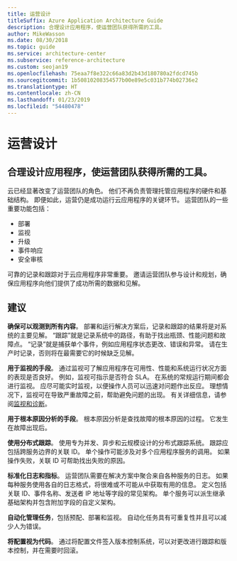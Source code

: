 ```yaml
---
title: 运营设计
titleSuffix: Azure Application Architecture Guide
description: 合理设计应用程序，使运营团队获得所需的工具。
author: MikeWasson
ms.date: 08/30/2018
ms.topic: guide
ms.service: architecture-center
ms.subservice: reference-architecture
ms.custom: seojan19
ms.openlocfilehash: 75eaa7f8e322c66a83d2b43d180780a2fdcd745b
ms.sourcegitcommit: 1b50810208354577b00e89e5c031b774b02736e2
ms.translationtype: HT
ms.contentlocale: zh-CN
ms.lasthandoff: 01/23/2019
ms.locfileid: "54480478"
---
```

# <a name="design-for-operations"></a>运营设计

## <a name="design-an-application-so-that-the-operations-team-has-the-tools-they-need"></a>合理设计应用程序，使运营团队获得所需的工具。

云已经显著改变了运营团队的角色。 他们不再负责管理托管应用程序的硬件和基础结构。  即便如此，运营仍是成功运行云应用程序的关键环节。 运营团队的一些重要功能包括：

- 部署
- 监视
- 升级
- 事件响应
- 安全审核

可靠的记录和跟踪对于云应用程序非常重要。 邀请运营团队参与设计和规划，确保应用程序向他们提供了成功所需的数据和见解。  <!-- to do: Link to DevOps checklist -->

## <a name="recommendations"></a>建议

**确保可以观测到所有内容**。 部署和运行解决方案后，记录和跟踪的结果将是对系统的主要见解。 “跟踪”就是记录系统中的路径，有助于找出瓶颈、性能问题和故障点。 “记录”就是捕获单个事件，例如应用程序状态更改、错误和异常。 请在生产时记录，否则将在最需要它的时候缺乏见解。

**用于监视的手段**。 通过监视可了解应用程序在可用性、性能和系统运行状况方面的表现是否良好。 例如，监视可指示是否符合 SLA。 在系统的常规运行期间都会进行监视。 应尽可能实时监视，以便操作人员可以迅速对问题作出反应。 理想情况下，监视可在导致严重故障之前，帮助避免问题的出现。 有关详细信息，请参阅[监视和诊断][monitoring]。

**用于根本原因分析的手段**。 根本原因分析是查找故障的根本原因的过程。 它发生在故障出现后。

**使用分布式跟踪**。 使用专为并发、异步和云规模设计的分布式跟踪系统。 跟踪应包括跨服务边界的关联 ID。 单个操作可能涉及对多个应用程序服务的调用。 如果操作失败，关联 ID 可帮助找出失败的原因。

**标准化日志和指标**。 运营团队需要在解决方案中聚合来自各种服务的日志。 如果每种服务使用各自的日志格式，将很难或不可能从中获取有用的信息。 定义包括关联 ID、事件名称、发送者 IP 地址等字段的常见架构。 单个服务可以派生继承基础架构并包含附加字段的自定义架构。

**自动化管理任务**，包括预配、部署和监视。 自动化任务具有可重复性并且可以减少人为错误。

**将配置视为代码**。 通过将配置文件签入版本控制系统，可以对更改进行跟踪和版本控制，并在需要时回滚。

<!-- links -->

[monitoring]: ../../best-practices/monitoring.md
